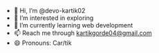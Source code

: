 - 👋 Hi, I’m @devo-kartik02
- 👀 I’m interested in exploring 
- 🌱 I’m currently learning web development
- 📫 Reach me through kartikgorde04@gmail.com
- 😄 Pronouns: Car/tik


<!---
Welcome to the captivating world of devo-kartik02! 🌟 Explore my ✨special✨ repository, where innovation meets creativity. Dive into our README.md to discover the essence of our GitHub profile and embark on an inspiring journey with me.
--->
